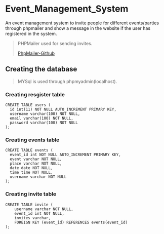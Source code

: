 # Event_Management_System

An event management system to invite people for different events/parties through phpmailer and show a message in the website if the user has registered in the system.

>PHPMailer used for sending invites.
>
>[PhpMailer-Github](https://github.com/PHPMailer/PHPMailer)

## Creating the database

>MYSql is used through phpmyadmin(localhost).

### Creating resgister table 

```
CREATE TABLE users (
  id int(11) NOT NULL AUTO_INCREMENT PRIMARY KEY,
  username varchar(100) NOT NULL,
  email varchar(100) NOT NULL,
  password varchar(100) NOT NULL
);
```

### Creating events table

```
CREATE TABLE events (
  event_id int NOT NULL AUTO_INCREMENT PRIMARY KEY,
  event varchar NOT NULL,
  place varchar NOT NULL,
  date date NOT NULL,
  time time NOT NULL,
  username varchar NOT NULL
);
```

### Creating invite table

```
CREATE TABLE invite (
    username varchar NOT NULL,
    event_id int NOT NULL,
    invites varchar,
    FOREIGN KEY (event_id) REFERENCES events(event_id)
);
```
 
